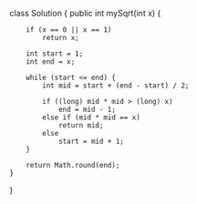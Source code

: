 class Solution {
    public int mySqrt(int x) {
        
        if (x == 0 || x == 1)
            return x;

        int start = 1;
        int end = x;
        
        while (start <= end) {
            int mid = start + (end - start) / 2;

            if ((long) mid * mid > (long) x)
                end = mid - 1;
            else if (mid * mid == x)
                return mid;
            else
                start = mid + 1;
        }

        return Math.round(end);
    }
}
